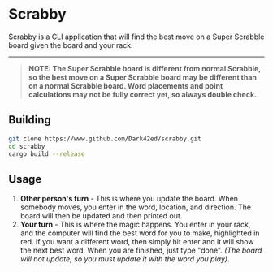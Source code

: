 # Scrabby

Scrabby is a CLI application that will find the best move on a Super Scrabble board given the board and your rack.

---

> **NOTE: The Super Scrabble board is different from normal Scrabble, so the best move on a Super Scrabble board may be different than on a normal Scrabble board. Word placements and point calculations may not be fully correct yet, so always double check.**

## Building

```bash
git clone https://www.github.com/Dark42ed/scrabby.git
cd scrabby
cargo build --release
```

## Usage

1. **Other person's turn** - This is where you update the board. When somebody moves, you enter in the word, location, and direction. The board will then be updated and then printed out.
2. **Your turn** - This is where the magic happens. You enter in your rack, and the computer will find the best word for you to make, highlighted in red. If you want a different word, then simply hit enter and it will show the next best word. When you are finished, just type "done". *(The board will not update, so you must update it with the word you play)*.